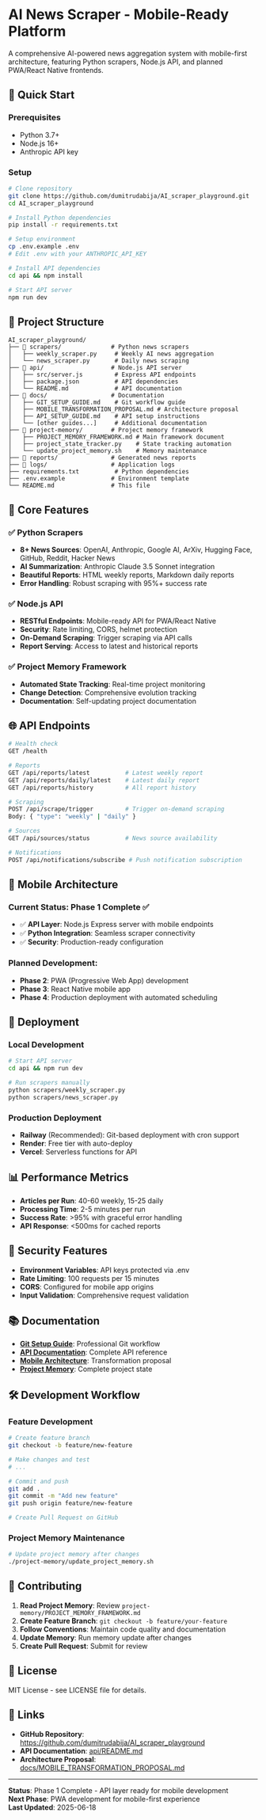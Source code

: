 # AI News Scraper - Mobile-Ready Platform

A comprehensive AI-powered news aggregation system with mobile-first architecture, featuring Python scrapers, Node.js API, and planned PWA/React Native frontends.

## 🚀 Quick Start

### Prerequisites
- Python 3.7+
- Node.js 16+
- Anthropic API key

### Setup
```bash
# Clone repository
git clone https://github.com/dumitrudabija/AI_scraper_playground.git
cd AI_scraper_playground

# Install Python dependencies
pip install -r requirements.txt

# Setup environment
cp .env.example .env
# Edit .env with your ANTHROPIC_API_KEY

# Install API dependencies
cd api && npm install

# Start API server
npm run dev
```

## 📁 Project Structure

```
AI_scraper_playground/
├── 📂 scrapers/              # Python news scrapers
│   ├── weekly_scraper.py     # Weekly AI news aggregation
│   └── news_scraper.py       # Daily news scraping
├── 📂 api/                   # Node.js API server
│   ├── src/server.js         # Express API endpoints
│   ├── package.json          # API dependencies
│   └── README.md             # API documentation
├── 📂 docs/                  # Documentation
│   ├── GIT_SETUP_GUIDE.md    # Git workflow guide
│   ├── MOBILE_TRANSFORMATION_PROPOSAL.md # Architecture proposal
│   ├── API_SETUP_GUIDE.md    # API setup instructions
│   └── [other guides...]     # Additional documentation
├── 📂 project-memory/        # Project memory framework
│   ├── PROJECT_MEMORY_FRAMEWORK.md # Main framework document
│   ├── project_state_tracker.py    # State tracking automation
│   └── update_project_memory.sh    # Memory maintenance
├── 📂 reports/               # Generated news reports
├── 📂 logs/                  # Application logs
├── requirements.txt          # Python dependencies
├── .env.example             # Environment template
└── README.md                # This file
```

## 🔧 Core Features

### ✅ **Python Scrapers**
- **8+ News Sources**: OpenAI, Anthropic, Google AI, ArXiv, Hugging Face, GitHub, Reddit, Hacker News
- **AI Summarization**: Anthropic Claude 3.5 Sonnet integration
- **Beautiful Reports**: HTML weekly reports, Markdown daily reports
- **Error Handling**: Robust scraping with 95%+ success rate

### ✅ **Node.js API**
- **RESTful Endpoints**: Mobile-ready API for PWA/React Native
- **Security**: Rate limiting, CORS, helmet protection
- **On-Demand Scraping**: Trigger scraping via API calls
- **Report Serving**: Access to latest and historical reports

### ✅ **Project Memory Framework**
- **Automated State Tracking**: Real-time project monitoring
- **Change Detection**: Comprehensive evolution tracking
- **Documentation**: Self-updating project documentation

## 🌐 API Endpoints

```bash
# Health check
GET /health

# Reports
GET /api/reports/latest          # Latest weekly report
GET /api/reports/daily/latest    # Latest daily report
GET /api/reports/history         # All report history

# Scraping
POST /api/scrape/trigger         # Trigger on-demand scraping
Body: { "type": "weekly" | "daily" }

# Sources
GET /api/sources/status          # News source availability

# Notifications
POST /api/notifications/subscribe # Push notification subscription
```

## 📱 Mobile Architecture

### Current Status: **Phase 1 Complete** ✅
- ✅ **API Layer**: Node.js Express server with mobile endpoints
- ✅ **Python Integration**: Seamless scraper connectivity
- ✅ **Security**: Production-ready configuration

### Planned Development:
- **Phase 2**: PWA (Progressive Web App) development
- **Phase 3**: React Native mobile app
- **Phase 4**: Production deployment with automated scheduling

## 🚀 Deployment

### Local Development
```bash
# Start API server
cd api && npm run dev

# Run scrapers manually
python scrapers/weekly_scraper.py
python scrapers/news_scraper.py
```

### Production Deployment
- **Railway** (Recommended): Git-based deployment with cron support
- **Render**: Free tier with auto-deploy
- **Vercel**: Serverless functions for API

## 📊 Performance Metrics

- **Articles per Run**: 40-60 weekly, 15-25 daily
- **Processing Time**: 2-5 minutes per run
- **Success Rate**: >95% with graceful error handling
- **API Response**: <500ms for cached reports

## 🔐 Security Features

- **Environment Variables**: API keys protected via .env
- **Rate Limiting**: 100 requests per 15 minutes
- **CORS**: Configured for mobile app origins
- **Input Validation**: Comprehensive request validation

## 📚 Documentation

- **[Git Setup Guide](docs/GIT_SETUP_GUIDE.md)**: Professional Git workflow
- **[API Documentation](api/README.md)**: Complete API reference
- **[Mobile Architecture](docs/MOBILE_TRANSFORMATION_PROPOSAL.md)**: Transformation proposal
- **[Project Memory](project-memory/PROJECT_MEMORY_FRAMEWORK.md)**: Complete project state

## 🛠 Development Workflow

### Feature Development
```bash
# Create feature branch
git checkout -b feature/new-feature

# Make changes and test
# ...

# Commit and push
git add .
git commit -m "Add new feature"
git push origin feature/new-feature

# Create Pull Request on GitHub
```

### Project Memory Maintenance
```bash
# Update project memory after changes
./project-memory/update_project_memory.sh
```

## 🤝 Contributing

1. **Read Project Memory**: Review `project-memory/PROJECT_MEMORY_FRAMEWORK.md`
2. **Create Feature Branch**: `git checkout -b feature/your-feature`
3. **Follow Conventions**: Maintain code quality and documentation
4. **Update Memory**: Run memory update after changes
5. **Create Pull Request**: Submit for review

## 📄 License

MIT License - see LICENSE file for details.

## 🔗 Links

- **GitHub Repository**: https://github.com/dumitrudabija/AI_scraper_playground
- **API Documentation**: [api/README.md](api/README.md)
- **Architecture Proposal**: [docs/MOBILE_TRANSFORMATION_PROPOSAL.md](docs/MOBILE_TRANSFORMATION_PROPOSAL.md)

---

**Status**: Phase 1 Complete - API layer ready for mobile development  
**Next Phase**: PWA development for mobile-first experience  
**Last Updated**: 2025-06-18
